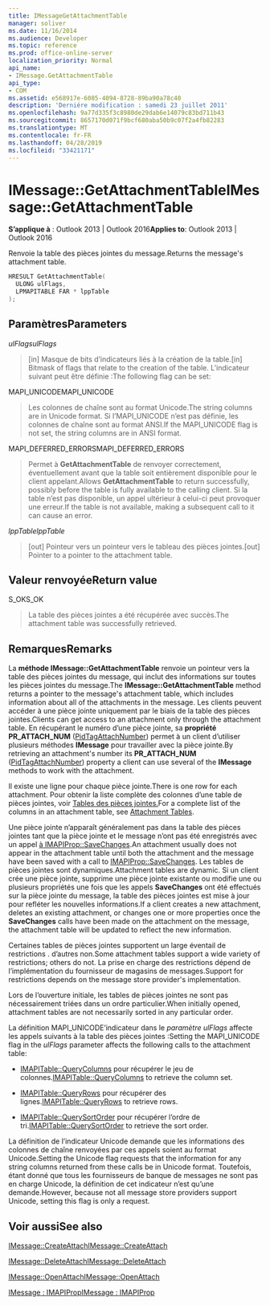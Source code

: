 ```yaml
---
title: IMessageGetAttachmentTable
manager: soliver
ms.date: 11/16/2014
ms.audience: Developer
ms.topic: reference
ms.prod: office-online-server
localization_priority: Normal
api_name:
- IMessage.GetAttachmentTable
api_type:
- COM
ms.assetid: e568917e-6085-4094-8728-89ba90a78c40
description: 'Derniére modification : samedi 23 juillet 2011'
ms.openlocfilehash: 9a77d335f3c8980de29dab6e14079c83bd711b43
ms.sourcegitcommit: 8657170d071f9bcf680aba50b9c07f2a4fb82283
ms.translationtype: MT
ms.contentlocale: fr-FR
ms.lasthandoff: 04/28/2019
ms.locfileid: "33421171"
---
```

# <a name="imessagegetattachmenttable"></a><span data-ttu-id="f0a31-103">IMessage::GetAttachmentTable</span><span class="sxs-lookup"><span data-stu-id="f0a31-103">IMessage::GetAttachmentTable</span></span>

  
  
<span data-ttu-id="f0a31-104">**S’applique à** : Outlook 2013 | Outlook 2016</span><span class="sxs-lookup"><span data-stu-id="f0a31-104">**Applies to**: Outlook 2013 | Outlook 2016</span></span> 
  
<span data-ttu-id="f0a31-105">Renvoie la table des pièces jointes du message.</span><span class="sxs-lookup"><span data-stu-id="f0a31-105">Returns the message's attachment table.</span></span>
  
```cpp
HRESULT GetAttachmentTable(
  ULONG ulFlags,
  LPMAPITABLE FAR * lppTable
);
```

## <a name="parameters"></a><span data-ttu-id="f0a31-106">Paramètres</span><span class="sxs-lookup"><span data-stu-id="f0a31-106">Parameters</span></span>

 <span data-ttu-id="f0a31-107">_ulFlags_</span><span class="sxs-lookup"><span data-stu-id="f0a31-107">_ulFlags_</span></span>
  
> <span data-ttu-id="f0a31-108">[in] Masque de bits d’indicateurs liés à la création de la table.</span><span class="sxs-lookup"><span data-stu-id="f0a31-108">[in] Bitmask of flags that relate to the creation of the table.</span></span> <span data-ttu-id="f0a31-109">L’indicateur suivant peut être définie :</span><span class="sxs-lookup"><span data-stu-id="f0a31-109">The following flag can be set:</span></span> 
    
<span data-ttu-id="f0a31-110">MAPI_UNICODE</span><span class="sxs-lookup"><span data-stu-id="f0a31-110">MAPI_UNICODE</span></span> 
  
> <span data-ttu-id="f0a31-111">Les colonnes de chaîne sont au format Unicode.</span><span class="sxs-lookup"><span data-stu-id="f0a31-111">The string columns are in Unicode format.</span></span> <span data-ttu-id="f0a31-112">Si l’MAPI_UNICODE n’est pas définie, les colonnes de chaîne sont au format ANSI.</span><span class="sxs-lookup"><span data-stu-id="f0a31-112">If the MAPI_UNICODE flag is not set, the string columns are in ANSI format.</span></span>
    
<span data-ttu-id="f0a31-113">MAPI_DEFERRED_ERRORS</span><span class="sxs-lookup"><span data-stu-id="f0a31-113">MAPI_DEFERRED_ERRORS</span></span> 
  
> <span data-ttu-id="f0a31-114">Permet à **GetAttachmentTable** de renvoyer correctement, éventuellement avant que la table soit entièrement disponible pour le client appelant.</span><span class="sxs-lookup"><span data-stu-id="f0a31-114">Allows **GetAttachmentTable** to return successfully, possibly before the table is fully available to the calling client.</span></span> <span data-ttu-id="f0a31-115">Si la table n’est pas disponible, un appel ultérieur à celui-ci peut provoquer une erreur.</span><span class="sxs-lookup"><span data-stu-id="f0a31-115">If the table is not available, making a subsequent call to it can cause an error.</span></span> 
    
 <span data-ttu-id="f0a31-116">_lppTable_</span><span class="sxs-lookup"><span data-stu-id="f0a31-116">_lppTable_</span></span>
  
> <span data-ttu-id="f0a31-117">[out] Pointeur vers un pointeur vers le tableau des pièces jointes.</span><span class="sxs-lookup"><span data-stu-id="f0a31-117">[out] Pointer to a pointer to the attachment table.</span></span>
    
## <a name="return-value"></a><span data-ttu-id="f0a31-118">Valeur renvoyée</span><span class="sxs-lookup"><span data-stu-id="f0a31-118">Return value</span></span>

<span data-ttu-id="f0a31-119">S_OK</span><span class="sxs-lookup"><span data-stu-id="f0a31-119">S_OK</span></span> 
  
> <span data-ttu-id="f0a31-120">La table des pièces jointes a été récupérée avec succès.</span><span class="sxs-lookup"><span data-stu-id="f0a31-120">The attachment table was successfully retrieved.</span></span>
    
## <a name="remarks"></a><span data-ttu-id="f0a31-121">Remarques</span><span class="sxs-lookup"><span data-stu-id="f0a31-121">Remarks</span></span>

<span data-ttu-id="f0a31-122">La **méthode IMessage::GetAttachmentTable** renvoie un pointeur vers la table des pièces jointes du message, qui inclut des informations sur toutes les pièces jointes du message.</span><span class="sxs-lookup"><span data-stu-id="f0a31-122">The **IMessage::GetAttachmentTable** method returns a pointer to the message's attachment table, which includes information about all of the attachments in the message.</span></span> <span data-ttu-id="f0a31-123">Les clients peuvent accéder à une pièce jointe uniquement par le biais de la table des pièces jointes.</span><span class="sxs-lookup"><span data-stu-id="f0a31-123">Clients can get access to an attachment only through the attachment table.</span></span> <span data-ttu-id="f0a31-124">En récupérant le numéro d’une pièce jointe, sa **propriété PR_ATTACH_NUM** ([PidTagAttachNumber](pidtagattachnumber-canonical-property.md)) permet à un client d’utiliser plusieurs méthodes **IMessage** pour travailler avec la pièce jointe.</span><span class="sxs-lookup"><span data-stu-id="f0a31-124">By retrieving an attachment's number its **PR_ATTACH_NUM** ([PidTagAttachNumber](pidtagattachnumber-canonical-property.md)) property a client can use several of the **IMessage** methods to work with the attachment.</span></span> 
  
<span data-ttu-id="f0a31-125">Il existe une ligne pour chaque pièce jointe.</span><span class="sxs-lookup"><span data-stu-id="f0a31-125">There is one row for each attachment.</span></span> <span data-ttu-id="f0a31-126">Pour obtenir la liste complète des colonnes d’une table de pièces jointes, voir [Tables des pièces jointes.](attachment-tables.md)</span><span class="sxs-lookup"><span data-stu-id="f0a31-126">For a complete list of the columns in an attachment table, see [Attachment Tables](attachment-tables.md).</span></span>
  
<span data-ttu-id="f0a31-127">Une pièce jointe n’apparaît généralement pas dans la table des pièces jointes tant que la pièce jointe et le message n’ont pas été enregistrés avec un appel [à IMAPIProp::SaveChanges](imapiprop-savechanges.md).</span><span class="sxs-lookup"><span data-stu-id="f0a31-127">An attachment usually does not appear in the attachment table until both the attachment and the message have been saved with a call to [IMAPIProp::SaveChanges](imapiprop-savechanges.md).</span></span> <span data-ttu-id="f0a31-128">Les tables de pièces jointes sont dynamiques.</span><span class="sxs-lookup"><span data-stu-id="f0a31-128">Attachment tables are dynamic.</span></span> <span data-ttu-id="f0a31-129">Si un client crée une pièce jointe, supprime une pièce jointe existante ou modifie une ou plusieurs propriétés une fois que les appels **SaveChanges** ont été effectués sur la pièce jointe du message, la table des pièces jointes est mise à jour pour refléter les nouvelles informations.</span><span class="sxs-lookup"><span data-stu-id="f0a31-129">If a client creates a new attachment, deletes an existing attachment, or changes one or more properties once the **SaveChanges** calls have been made on the attachment on the message, the attachment table will be updated to reflect the new information.</span></span> 
  
<span data-ttu-id="f0a31-130">Certaines tables de pièces jointes supportent un large éventail de restrictions . d’autres non.</span><span class="sxs-lookup"><span data-stu-id="f0a31-130">Some attachment tables support a wide variety of restrictions; others do not.</span></span> <span data-ttu-id="f0a31-131">La prise en charge des restrictions dépend de l’implémentation du fournisseur de magasins de messages.</span><span class="sxs-lookup"><span data-stu-id="f0a31-131">Support for restrictions depends on the message store provider's implementation.</span></span> 
  
<span data-ttu-id="f0a31-132">Lors de l’ouverture initiale, les tables de pièces jointes ne sont pas nécessairement triées dans un ordre particulier.</span><span class="sxs-lookup"><span data-stu-id="f0a31-132">When initially opened, attachment tables are not necessarily sorted in any particular order.</span></span> 
  
<span data-ttu-id="f0a31-133">La définition MAPI_UNICODE’indicateur dans le  _paramètre ulFlags_ affecte les appels suivants à la table des pièces jointes :</span><span class="sxs-lookup"><span data-stu-id="f0a31-133">Setting the MAPI_UNICODE flag in the  _ulFlags_ parameter affects the following calls to the attachment table:</span></span> 
  
- <span data-ttu-id="f0a31-134">[IMAPITable::QueryColumns](imapitable-querycolumns.md) pour récupérer le jeu de colonnes.</span><span class="sxs-lookup"><span data-stu-id="f0a31-134">[IMAPITable::QueryColumns](imapitable-querycolumns.md) to retrieve the column set.</span></span> 
    
- <span data-ttu-id="f0a31-135">[IMAPITable::QueryRows](imapitable-queryrows.md) pour récupérer des lignes.</span><span class="sxs-lookup"><span data-stu-id="f0a31-135">[IMAPITable::QueryRows](imapitable-queryrows.md) to retrieve rows.</span></span> 
    
- <span data-ttu-id="f0a31-136">[IMAPITable::QuerySortOrder](imapitable-querysortorder.md) pour récupérer l’ordre de tri.</span><span class="sxs-lookup"><span data-stu-id="f0a31-136">[IMAPITable::QuerySortOrder](imapitable-querysortorder.md) to retrieve the sort order.</span></span> 
    
<span data-ttu-id="f0a31-137">La définition de l’indicateur Unicode demande que les informations des colonnes de chaîne renvoyées par ces appels soient au format Unicode.</span><span class="sxs-lookup"><span data-stu-id="f0a31-137">Setting the Unicode flag requests that the information for any string columns returned from these calls be in Unicode format.</span></span> <span data-ttu-id="f0a31-138">Toutefois, étant donné que tous les fournisseurs de banque de messages ne sont pas en charge Unicode, la définition de cet indicateur n’est qu’une demande.</span><span class="sxs-lookup"><span data-stu-id="f0a31-138">However, because not all message store providers support Unicode, setting this flag is only a request.</span></span>
  
## <a name="see-also"></a><span data-ttu-id="f0a31-139">Voir aussi</span><span class="sxs-lookup"><span data-stu-id="f0a31-139">See also</span></span>



[<span data-ttu-id="f0a31-140">IMessage::CreateAttach</span><span class="sxs-lookup"><span data-stu-id="f0a31-140">IMessage::CreateAttach</span></span>](imessage-createattach.md)
  
[<span data-ttu-id="f0a31-141">IMessage::DeleteAttach</span><span class="sxs-lookup"><span data-stu-id="f0a31-141">IMessage::DeleteAttach</span></span>](imessage-deleteattach.md)
  
[<span data-ttu-id="f0a31-142">IMessage::OpenAttach</span><span class="sxs-lookup"><span data-stu-id="f0a31-142">IMessage::OpenAttach</span></span>](imessage-openattach.md)
  
[<span data-ttu-id="f0a31-143">IMessage : IMAPIProp</span><span class="sxs-lookup"><span data-stu-id="f0a31-143">IMessage : IMAPIProp</span></span>](imessageimapiprop.md)

